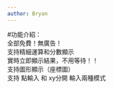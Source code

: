 ```yaml
---
author: Bryan
--- 
```

#功能介紹：  
全部免費！無廣告！  
支持精細運算和分數顯示  
實時立即顯示結果，不用等待！！  
支持圖形顯示（座標圖）  
支持 點輸入 和 xy分開 輸入兩種模式  
